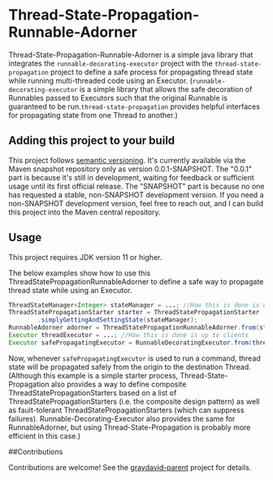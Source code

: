 # Thread-State-Propagation-Runnable-Adorner

Thread-State-Propagation-Runnable-Adorner is a simple java library that integrates the `runnable-decorating-executor` project with the `thread-state-propagation` project to define a safe process for propagating thread state while running multi-threaded code using an Executor. (`runnable-decorating-executor` is a simple library that allows the safe decoration of Runnables passed to Executors such that the original Runnable is guaranteed to be run.`thread-state-propagation` provides helpful interfaces for propagating state from one Thread to another.)

## Adding this project to your build

This project follows [semantic versioning](https://semver.org/). It's currently available via the Maven snapshot repository only as version 0.0.1-SNAPSHOT. The "0.0.1" part is because it's still in development, waiting for feedback or sufficient usage until its first official release. The "SNAPSHOT" part is because no one has requested a stable, non-SNAPSHOT development version. If you need a non-SNAPSHOT development version, feel free to reach out, and I can build this project into the Maven central repository.

## Usage

This project requires JDK version 11 or higher.

The below examples show how to use this ThreadStatePropagationRunnableAdorner to define a safe way to propagate thread state while using an Executor.

```java
ThreadStateManager<Integer> stateManager = ...; //How this is done is up to clients
ThreadStatePropagationStarter starter = ThreadStatePropagationStarter
        .simplyGettingAndSettingState(stateManager);
RunnableAdorner adorner = ThreadStatePropagationRunnableAdorner.from(starter);
Executor threadExecutor = ...; //How this is done is up to clients
Executor safePropagatingExecutor = RunnableDecoratingExecutor.from(threadExecutor, adorner);
```

Now, whenever `safePropagatingExecutor` is used to run a command, thread state will be propagated safely from the origin to the destination Thread. (Although this example is a simple starter process, Thread-State-Propagation also provides a way to define composite ThreadStatePropagationStarters based on a list of ThreadStatePropagationStarters (i.e. the composite design pattern) as well as fault-tolerant ThreadStatePropagationStarters (which can suppress failures). Runnable-Decorating-Executor also provides the same for RunnableAdorner, but using Thread-State-Propagation is probably more efficient in this case.)

##Contributions

Contributions are welcome! See the [graydavid-parent](https://github.com/graydavid/graydavid-parent) project for details.